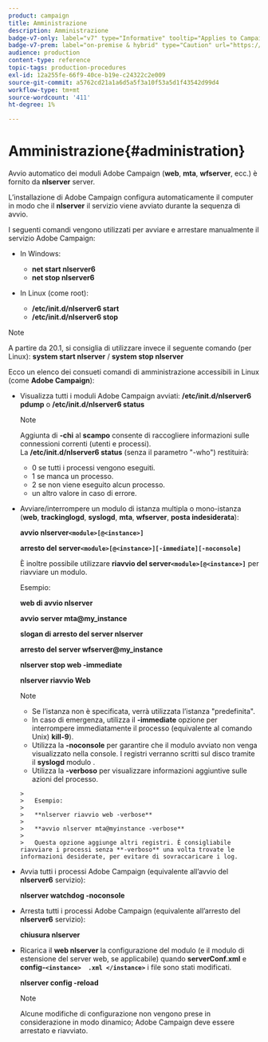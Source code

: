 ```yaml
---
product: campaign
title: Amministrazione
description: Amministrazione
badge-v7-only: label="v7" type="Informative" tooltip="Applies to Campaign Classic v7 only"
badge-v7-prem: label="on-premise & hybrid" type="Caution" url="https://experienceleague.adobe.com/docs/campaign-classic/using/installing-campaign-classic/architecture-and-hosting-models/hosting-models-lp/hosting-models.html?lang=en" tooltip="Applies to on-premise and hybrid deployments only"
audience: production
content-type: reference
topic-tags: production-procedures
exl-id: 12a255fe-66f9-40ce-b19e-c24322c2e009
source-git-commit: a5762cd21a1a6d5a5f3a10f53a5d1f43542d99d4
workflow-type: tm+mt
source-wordcount: '411'
ht-degree: 1%

---
```


# Amministrazione{#administration}



Avvio automatico dei moduli Adobe Campaign (**web**, **mta**, **wfserver**, ecc.) è fornito da **nlserver** server.

L’installazione di Adobe Campaign configura automaticamente il computer in modo che il **nlserver** il servizio viene avviato durante la sequenza di avvio.

I seguenti comandi vengono utilizzati per avviare e arrestare manualmente il servizio Adobe Campaign:

* In Windows:

   * **net start nlserver6**
   * **net stop nlserver6**

* In Linux (come root):

   * **/etc/init.d/nlserver6 start**
   * **/etc/init.d/nlserver6 stop**

>[!NOTE]
>
>A partire da 20.1, si consiglia di utilizzare invece il seguente comando (per Linux): **system start nlserver** / **system stop nlserver**

Ecco un elenco dei consueti comandi di amministrazione accessibili in Linux (come **Adobe Campaign**):

* Visualizza tutti i moduli Adobe Campaign avviati: **/etc/init.d/nlserver6 pdump** o **/etc/init.d/nlserver6 status**

   >[!NOTE]
   >
   >Aggiunta di **-chi** al **scampo** consente di raccogliere informazioni sulle connessioni correnti (utenti e processi).\
   >La **/etc/init.d/nlserver6 status** (senza il parametro &quot;-who&quot;) restituirà:
   >
   >    * 0 se tutti i processi vengono eseguiti.
   >    * 1 se manca un processo.
   >    * 2 se non viene eseguito alcun processo.
   >    * un altro valore in caso di errore.


* Avviare/interrompere un modulo di istanza multipla o mono-istanza (**web**, **trackinglogd**, **syslogd**, **mta**, **wfserver**, **posta indesiderata**):

   **avvio nlserver`<module>[@<instance>]`**

   **arresto del server`<module>[@<instance>][-immediate][-noconsole]`**

   È inoltre possibile utilizzare **riavvio del server`<module>[@<instance>]`** per riavviare un modulo.

   Esempio:

   **web di avvio nlserver**

   **avvio server mta@my_instance**

   **slogan di arresto del server nlserver**

   **arresto del server wfserver@my_instance**

   **nlserver stop web -immediate**

   **nlserver riavvio Web**

   >[!NOTE]
   >
   >* Se l’istanza non è specificata, verrà utilizzata l’istanza &quot;predefinita&quot;.
   >* In caso di emergenza, utilizza il **-immediate** opzione per interrompere immediatamente il processo (equivalente al comando Unix) **kill-9**).
   >* Utilizza la **-noconsole** per garantire che il modulo avviato non venga visualizzato nella console. I registri verranno scritti sul disco tramite il **syslogd** modulo .
   >* Utilizza la **-verboso** per visualizzare informazioni aggiuntive sulle azioni del processo.

      >
      >   Esempio:
      >
      >   **nlserver riavvio web -verbose**
      >
      >   **avvio nlserver mta@myinstance -verbose**
      >
      >   Questa opzione aggiunge altri registri. È consigliabile riavviare i processi senza **-verboso** una volta trovate le informazioni desiderate, per evitare di sovraccaricare i log.


* Avvia tutti i processi Adobe Campaign (equivalente all’avvio del **nlserver6** servizio):

   **nlserver watchdog -noconsole**

* Arresta tutti i processi Adobe Campaign (equivalente all’arresto del **nlserver6** servizio):

   **chiusura nlserver**

* Ricarica il **web nlserver** la configurazione del modulo (e il modulo di estensione del server web, se applicabile) quando **serverConf.xml** e **config-`<instance>  .xml </instance>`** i file sono stati modificati.

   **nlserver config -reload**

   >[!NOTE]
   >
   >Alcune modifiche di configurazione non vengono prese in considerazione in modo dinamico; Adobe Campaign deve essere arrestato e riavviato.
